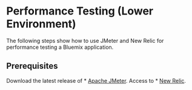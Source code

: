 # Performance Testing (Lower Environment)

The following steps show how to use JMeter and New Relic for performance testing a Bluemix application.

## Prerequisites

Download the latest release of * [Apache JMeter](http://jmeter.apache.org/).
Access to * [New Relic](https://newrelic.com/).
